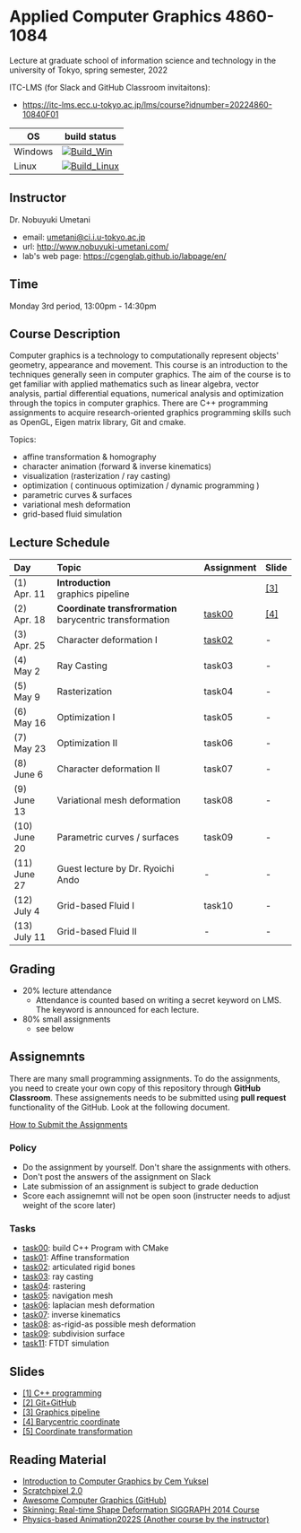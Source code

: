 # Applied Computer Graphics 4860-1084

Lecture at graduate school of information science and technology in the university of Tokyo, spring semester, 2022

ITC-LMS (for Slack and GitHub Classroom invitaitons): 

- https://itc-lms.ecc.u-tokyo.ac.jp/lms/course?idnumber=20224860-10840F01

| OS | build status |
| --- | --- |
| Windows | [![Build_Win](https://github.com/ACG-2022S/acg/actions/workflows/windows.yml/badge.svg)](https://github.com/ACG-2022S/acg/actions/workflows/windows.yml) |
| Linux | [![Build_Linux](https://github.com/ACG-2022S/acg/actions/workflows/ubuntu.yml/badge.svg)](https://github.com/ACG-2022S/acg/actions/workflows/ubuntu.yml) |

## Instructor

Dr. Nobuyuki Umetani 
- email: umetani@ci.i.u-tokyo.ac.jp
- url: http://www.nobuyuki-umetani.com/
- lab's web page: https://cgenglab.github.io/labpage/en/

## Time

Monday 3rd period, 13:00pm - 14:30pm


## Course Description

Computer graphics is a technology to computationally represent objects' geometry, appearance and movement. This course is an introduction to the techniques generally seen in computer graphics. The aim of the course is to get familiar with applied mathematics such as linear algebra, vector analysis, partial differential equations, numerical analysis and optimization through the topics in computer graphics. There are C++ programming assignments to acquire research-oriented graphics programming skills such as OpenGL, Eigen matrix library, Git and cmake. 

Topics:
- affine transformation & homography
- character animation (forward & inverse kinematics)
- visualization (rasterization / ray casting)
- optimization ( continuous optimization / dynamic programming )
- parametric curves & surfaces
- variational mesh deformation
- grid-based fluid simulation


## Lecture Schedule

| Day | Topic | Assignment | Slide |
|:----|:---|:---|:---|
|(1)<br>Apr. 11| **Introduction**<br>graphics pipeline |  | [[3]](http://nobuyuki-umetani.com/acg2022s/graphics_pipeline.pdf) |
|(2)<br>Apr. 18| **Coordinate transfrormation**<br>barycentric transformation | [task00](task00) | [[4] ](http://nobuyuki-umetani.com/acg2022s/barycentric_coordinate.pdf) |
|(3)<br>Apr. 25| Character deformation Ⅰ | [task02](task02) | - |
|(4)<br>May 2| Ray Casting | task03 | - |
|(5)<br>May 9| Rasterization | task04 | - |
|(6)<br>May 16| Optimization Ⅰ | task05 | - |
|(7)<br>May 23| Optimization Ⅱ | task06 | - |
|(8)<br>June 6|  Character deformation Ⅱ | task07 | - |
|(9)<br>June 13| Variational mesh deformation | task08 | - |
|(10)<br>June 20| Parametric curves / surfaces | task09 | - |
|(11)<br>June 27| Guest lecture by Dr. Ryoichi Ando | - | - |
|(12)<br>July 4| Grid-based Fluid Ⅰ | task10 | - |
|(13)<br>July 11| Grid-based Fluid Ⅱ | - | - |




## Grading

- 20% lecture attendance
  - Attendance is counted based on writing a secret keyword on LMS. The keyword is announced for each lecture.  
- 80% small assignments
  - see below

## Assignemnts

There are many small programming assignments. To do the assignments, you need to create your own copy of this repository through **GitHub Classroom**.  These assignements needs to be submitted using **pull request** functionality of the GitHub. Look at the following document. 

[How to Submit the Assignments](doc/submit.md)

### Policy

- Do the assignment by yourself. Don't share the assignments with others.
- Don't post the answers of the assignment on Slack 
- Late submission of an assignment is subject to grade deduction
- Score each assignemnt will not be open soon (instructer needs to adjust weight of the score later)

### Tasks

- [task00](task00): build C++ Program with CMake
- [task01](task01): Affine transformation
- [task02](task02): articulated rigid bones
- [task03](task03): ray casting 
- [task04](task04): rastering
- [task05](task05): navigation mesh
- [task06](task06): laplacian mesh deformation
- [task07](task07): inverse kinematics
- [task08](task08): as-rigid-as possible mesh deformation
- [task09](task09): subdivision surface
- [task11](task11): FTDT simulation


## Slides

- [[1] C++ programming](http://nobuyuki-umetani.com/acg2022s/cpp.pdf)
- [[2] Git+GitHub](http://nobuyuki-umetani.com/acg2022s/git.pdf)
- [[3] Graphics pipeline](http://nobuyuki-umetani.com/acg2022s/graphics_pipeline.pdf)
- [[4] Barycentric coordinate](http://nobuyuki-umetani.com/acg2022s/barycentric_coordinate.pdf)
- [[5] Coordinate transformation](http://nobuyuki-umetani.com/acg2022s/transformation.pdf)

## Reading Material
- [Introduction to Computer Graphics by Cem Yuksel](https://www.youtube.com/watch?v=vLSphLtKQ0o&list=PLplnkTzzqsZTfYh4UbhLGpI5kGd5oW_Hh)
- [Scratchpixel 2.0](https://www.scratchapixel.com/)
- [Awesome Computer Graphics (GitHub)](https://github.com/luisnts/awesome-computer-graphics)
- [Skinning: Real-time Shape Deformation SIGGRAPH 2014 Course](https://skinning.org/)
- [Physics-based Animation2022S (Another course by the instructor) ](https://github.com/nobuyuki83/Physics-based_Animation_2021S)

